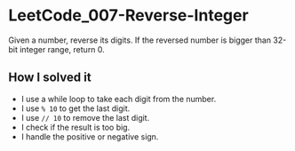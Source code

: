 # LeetCode_007-Reverse-Integer
Given a number, reverse its digits.   If the reversed number is bigger than 32-bit integer range, return 0.  


## How I solved it
- I use a while loop to take each digit from the number.
- I use `% 10` to get the last digit.
- I use `// 10` to remove the last digit.
- I check if the result is too big.
- I handle the positive or negative sign.
